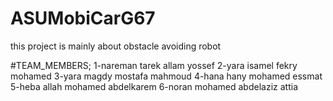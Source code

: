# ASUMobiCarG67
this project is mainly about obstacle avoiding robot

#TEAM_MEMBERS;
1-nareman tarek allam yossef
2-yara isamel fekry mohamed
3-yara magdy mostafa mahmoud
4-hana hany mohamed essmat
5-heba allah mohamed abdelkarem
6-noran mohamed abdelaziz attia
